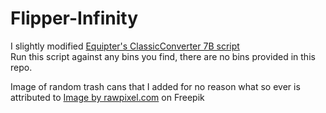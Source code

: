 # Flipper-Infinity

I slightly modified [Equipter's ClassicConverter 7B script](https://github.com/equipter/ClassicConverter/blob/main/7B_Converter.py)  
Run this script against any bins you find, there are no bins provided in this repo.

Image of random trash cans that I added for no reason what so ever is attributed to <a href="https://www.freepik.com/free-photo/set-trash-bins-with-recycle-symbol_3686942.htm#query=bin&position=3&from_view=keyword&track=sph&uuid=f66a7e9f-9c79-4b1b-bb8e-39568b4deb30">Image by rawpixel.com</a> on Freepik 
